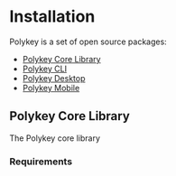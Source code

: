# Installation

Polykey is a set of open source packages:

* [Polykey Core Library](https://github.com/MatrixAI/Polykey)
* [Polykey CLI](https://github.com/MatrixAI/Polykey-CLI)
* [Polykey Desktop](https://github.com/MatrixAI/Polykey-Desktop)
* [Polykey Mobile](https://github.com/MatrixAI/Polykey-Mobile)

## Polykey Core Library

The Polykey core library


### Requirements
